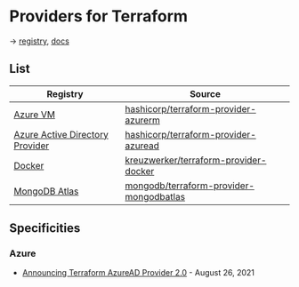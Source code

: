 # Providers for Terraform

→ [registry](https://registry.terraform.io/browse/providers), [docs](https://www.terraform.io/docs/language/providers/index.html)

## List

Registry                                                                                            | Source
----------------------------------------------------------------------------------------------------|------------------------------------------------------------------------------------------------------
[Azure VM](https://registry.terraform.io/providers/hashicorp/azurerm/latest)                        | [hashicorp/terraform-provider-azurerm](https://github.com/hashicorp/terraform-provider-azurerm)
[Azure Active Directory Provider](https://registry.terraform.io/providers/hashicorp/azuread/latest) | [hashicorp/terraform-provider-azuread](https://github.com/hashicorp/terraform-provider-azuread)
[Docker](https://registry.terraform.io/providers/kreuzwerker/docker/latest)                         | [kreuzwerker/terraform-provider-docker](https://github.com/kreuzwerker/terraform-provider-docker)
[MongoDB Atlas](https://registry.terraform.io/providers/mongodb/mongodbatlas/latest)                | [mongodb/terraform-provider-mongodbatlas](https://github.com/mongodb/terraform-provider-mongodbatlas)

## Specificities

### Azure

* [Announcing Terraform AzureAD Provider 2.0](https://www.hashicorp.com/blog/announcing-terraform-azuread-provider-2-0) - August 26, 2021
